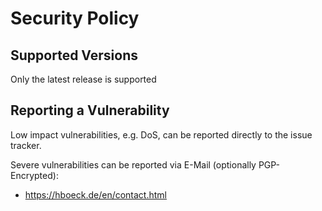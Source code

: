 # Security Policy

## Supported Versions

Only the latest release is supported
## Reporting a Vulnerability

Low impact vulnerabilities, e.g. DoS, can be reported directly to the issue tracker.

Severe vulnerabilities can be reported via E-Mail (optionally PGP-Encrypted):

* https://hboeck.de/en/contact.html
